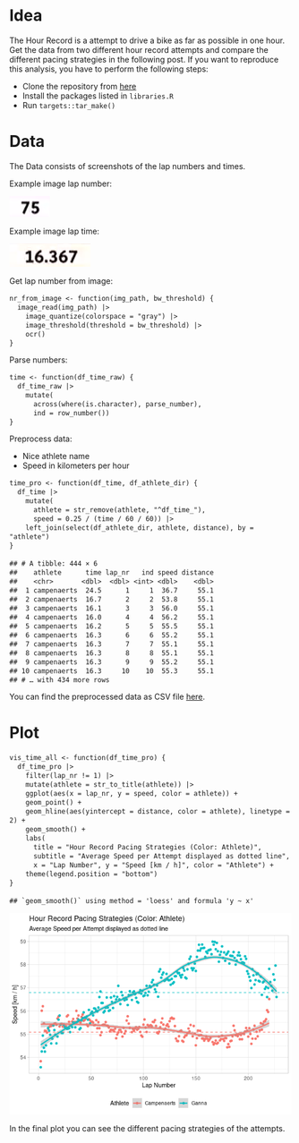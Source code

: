 # Idea

The Hour Record is a attempt to drive a bike as far as possible in one
hour. Get the data from two different hour record attempts and compare
the different pacing strategies in the following post. If you want to
reproduce this analysis, you have to perform the following steps:

-   Clone the repository from
    [here](https://github.com/duju211/ganna_hour_record)
-   Install the packages listed in `libraries.R`
-   Run `targets::tar_make()`

# Data

The Data consists of screenshots of the lap numbers and times.

Example image lap number:

<img src="file_in/campenaerts/lap_img/Screenshot (340).png" width="72" />

Example image lap time:

<img src="file_in/campenaerts/time_img/Screenshot (340).png" width="145" />

Get lap number from image:

    nr_from_image <- function(img_path, bw_threshold) {
      image_read(img_path) |> 
        image_quantize(colorspace = "gray") |>
        image_threshold(threshold = bw_threshold) |>
        ocr()
    }

Parse numbers:

    time <- function(df_time_raw) {
      df_time_raw |>
        mutate(
          across(where(is.character), parse_number),
          ind = row_number())
    }

Preprocess data:

-   Nice athlete name
-   Speed in kilometers per hour

<!-- -->

    time_pro <- function(df_time, df_athlete_dir) {
      df_time |>
        mutate(
          athlete = str_remove(athlete, "^df_time_"),
          speed = 0.25 / (time / 60 / 60)) |>
        left_join(select(df_athlete_dir, athlete, distance), by = "athlete")
    }

    ## # A tibble: 444 × 6
    ##    athlete      time lap_nr   ind speed distance
    ##    <chr>       <dbl>  <dbl> <int> <dbl>    <dbl>
    ##  1 campenaerts  24.5      1     1  36.7     55.1
    ##  2 campenaerts  16.7      2     2  53.8     55.1
    ##  3 campenaerts  16.1      3     3  56.0     55.1
    ##  4 campenaerts  16.0      4     4  56.2     55.1
    ##  5 campenaerts  16.2      5     5  55.5     55.1
    ##  6 campenaerts  16.3      6     6  55.2     55.1
    ##  7 campenaerts  16.3      7     7  55.1     55.1
    ##  8 campenaerts  16.3      8     8  55.1     55.1
    ##  9 campenaerts  16.3      9     9  55.2     55.1
    ## 10 campenaerts  16.3     10    10  55.3     55.1
    ## # … with 434 more rows

You can find the preprocessed data as CSV file
[here](https://raw.githubusercontent.com/duju211/ganna_hour_record/master/file_out/hour_record.csv).

# Plot

    vis_time_all <- function(df_time_pro) {
      df_time_pro |>
        filter(lap_nr != 1) |>
        mutate(athlete = str_to_title(athlete)) |>
        ggplot(aes(x = lap_nr, y = speed, color = athlete)) +
        geom_point() +
        geom_hline(aes(yintercept = distance, color = athlete), linetype = 2) + 
        geom_smooth() +
        labs(
          title = "Hour Record Pacing Strategies (Color: Athlete)",
          subtitle = "Average Speed per Attempt displayed as dotted line",
          x = "Lap Number", y = "Speed [km / h]", color = "Athlete") +
        theme(legend.position = "bottom")
    }

    ## `geom_smooth()` using method = 'loess' and formula 'y ~ x'

![](README_files/figure-markdown_strict/vis_hour_record-1.png)

In the final plot you can see the different pacing strategies of the
attempts.
